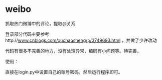 # weibo 
抓取热门微博中的评论，提取@关系 

登录部分代码主要参考http://www.cnblogs.com/xuchaosheng/p/3749693.html  ，并做了少许改动

代码有很多不完善的地方，没有处理异常，编码有小问题等。待完善。

使用：

直接在login.py中设置自己的账号密码，然后运行程序即可。
